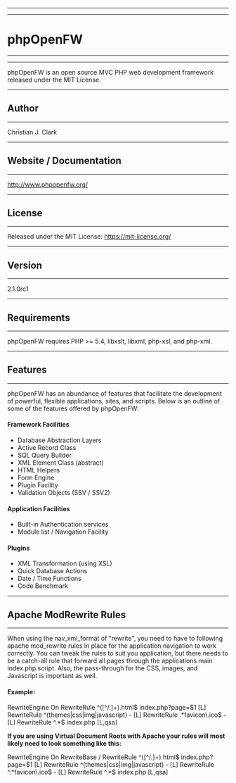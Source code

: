 -----------------------------------------------------------------------------------------------------------
-----------------------------------------------------------------------------------------------------------
# phpOpenFW
-----------------------------------------------------------------------------------------------------------
-----------------------------------------------------------------------------------------------------------
phpOpenFW is an open source MVC PHP web development framework released under the MIT License.

-----------------------------------------------------------------------------------------------------------
## Author
-----------------------------------------------------------------------------------------------------------
Christian J. Clark

-----------------------------------------------------------------------------------------------------------
## Website / Documentation
-----------------------------------------------------------------------------------------------------------
http://www.phpopenfw.org/

-----------------------------------------------------------------------------------------------------------
## License
-----------------------------------------------------------------------------------------------------------
Released under the MIT License: https://mit-license.org/

-----------------------------------------------------------------------------------------------------------
## Version
-----------------------------------------------------------------------------------------------------------
2.1.0rc1

-----------------------------------------------------------------------------------------------------------
## Requirements
-----------------------------------------------------------------------------------------------------------
phpOpenFW requires PHP >= 5.4, libxslt, libxml, php-xsl, and php-xml.

-----------------------------------------------------------------------------------------------------------
## Features
-----------------------------------------------------------------------------------------------------------
phpOpenFW has an abundance of features that facilitate the development of powerful, flexible applications, sites, and scripts. 
Below is an outline of some of the features offered by phpOpenFW:

#### Framework Facilities

* Database Abstraction Layers
* Active Record Class
* SQL Query Builder
* XML Element Class (abstract)
* HTML Helpers
* Form Engine
* Plugin Facility
* Validation Objects (SSV / SSV2)

#### Application Facilities

* Built-in Authentication services
* Module list / Navigation Facility

#### Plugins

* XML Transformation (using XSL)
* Quick Database Actions
* Date / Time Functions
* Code Benchmark

-----------------------------------------------------------------------------------------------------------
## Apache ModRewrite Rules
-----------------------------------------------------------------------------------------------------------
When using the nav_xml_format of "rewrite", you need to have to following apache mod_rewrite rules 
in place for the application navigation to work correctly. You can tweak the rules to suit you application, 
but there needs to be a catch-all rule that forward all pages through the applications main index.php 
script. Also, the pass-through for the CSS, images, and Javascript is important as well.

#### Example:

RewriteEngine On
RewriteRule ^([^/\.]+).html$ index.php?page=$1 [L]
RewriteRule ^(themes|css|img|javascript) - [L]
RewriteRule  .*favicon\.ico$ - [L]
RewriteRule ^.*$ index.php [L,qsa]

**If you are using Virtual Document Roots with Apache your rules will most likely need to look something like this:**

RewriteEngine On
RewriteBase /
RewriteRule ^([^/\.]+).html$ index.php?page=$1 [L]
RewriteRule ^(themes|css|img|javascript) - [L]
RewriteRule ^.*favicon\.ico$ - [L]
RewriteRule ^.*$ index.php [L,qsa]
